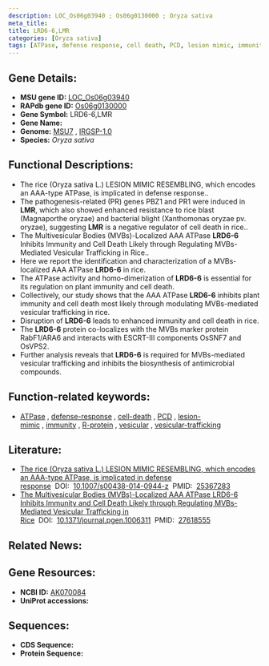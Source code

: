 ```yaml
---
description: LOC_Os06g03940 ; Os06g0130000 ; Oryza sativa
meta_title:
title: LRD6-6,LMR
categories: [Oryza sativa]
tags: [ATPase, defense response, cell death, PCD, lesion mimic, immunity, R protein, vesicular, vesicular trafficking]
---
```


## Gene Details:
- **MSU gene ID:** [LOC_Os06g03940](http://rice.uga.edu/cgi-bin/ORF_infopage.cgi?orf=LOC_Os06g03940)  
- **RAPdb gene ID:** [Os06g0130000](https://rapdb.dna.affrc.go.jp/locus/?name=Os06g0130000)  
- **Gene Symbol:** LRD6-6,LMR
- **Gene Name:**
- **Genome:**  [MSU7](http://rice.uga.edu/)&nbsp;,&nbsp;[IRGSP-1.0](https://rapdb.dna.affrc.go.jp/download/irgsp1.html)
- **Species:** *Oryza sativa*

## Functional Descriptions:
   - The rice (Oryza sativa L.) LESION MIMIC RESEMBLING, which encodes an AAA-type ATPase, is implicated in defense response..
   - The pathogenesis-related (PR) genes PBZ1 and PR1 were induced in **LMR**, which also showed enhanced resistance to rice blast (Magnaporthe oryzae) and bacterial blight (Xanthomonas oryzae pv. oryzae), suggesting **LMR** is a negative regulator of cell death in rice..
   - The Multivesicular Bodies (MVBs)-Localized AAA ATPase **LRD6-6** Inhibits Immunity and Cell Death Likely through Regulating MVBs-Mediated Vesicular Trafficking in Rice..
   - Here we report the identification and characterization of a MVBs-localized AAA ATPase **LRD6-6** in rice.
   - The ATPase activity and homo-dimerization of **LRD6-6** is essential for its regulation on plant immunity and cell death.
   - Collectively, our study shows that the AAA ATPase **LRD6-6** inhibits plant immunity and cell death most likely through modulating MVBs-mediated vesicular trafficking in rice.
   - Disruption of **LRD6-6** leads to enhanced immunity and cell death in rice.
   - The **LRD6-6** protein co-localizes with the MVBs marker protein RabF1/ARA6 and interacts with ESCRT-III components OsSNF7 and OsVPS2.
   - Further analysis reveals that **LRD6-6** is required for MVBs-mediated vesicular trafficking and inhibits the biosynthesis of antimicrobial compounds.

## Function-related keywords:
   - [ATPase](/tags/ATPase/)&nbsp;,&nbsp;[defense-response](/tags/defense-response/)&nbsp;,&nbsp;[cell-death](/tags/cell-death/)&nbsp;,&nbsp;[PCD](/tags/PCD/)&nbsp;,&nbsp;[lesion-mimic](/tags/lesion-mimic/)&nbsp;,&nbsp;[immunity](/tags/immunity/)&nbsp;,&nbsp;[R-protein](/tags/R-protein/)&nbsp;,&nbsp;[vesicular](/tags/vesicular/)&nbsp;,&nbsp;[vesicular-trafficking](/tags/vesicular-trafficking/)

## Literature:
   - [The rice (Oryza sativa L.) LESION MIMIC RESEMBLING, which encodes an AAA-type ATPase, is implicated in defense response](https://www.doi.org/10.1007/s00438-014-0944-z)&nbsp;&nbsp;DOI:&nbsp;&nbsp;[10.1007/s00438-014-0944-z](https://www.doi.org/10.1007/s00438-014-0944-z)&nbsp;&nbsp;PMID:&nbsp;&nbsp;[25367283](https://pubmed.ncbi.nlm.nih.gov/25367283/)
   - [The Multivesicular Bodies (MVBs)-Localized AAA ATPase LRD6-6 Inhibits Immunity and Cell Death Likely through Regulating MVBs-Mediated Vesicular Trafficking in Rice](https://www.doi.org/10.1371/journal.pgen.1006311)&nbsp;&nbsp;DOI:&nbsp;&nbsp;[10.1371/journal.pgen.1006311](https://www.doi.org/10.1371/journal.pgen.1006311)&nbsp;&nbsp;PMID:&nbsp;&nbsp;[27618555](https://pubmed.ncbi.nlm.nih.gov/27618555/)

## Related News:

## Gene Resources:
- **NCBI ID:**  [AK070084](http://www.ncbi.nlm.nih.gov/nuccore/AK070084)
- **UniProt accessions:** [](https://www.uniprot.org/uniprotkb//entry)

## Sequences:
- **CDS Sequence:**
- **Protein Sequence:**
